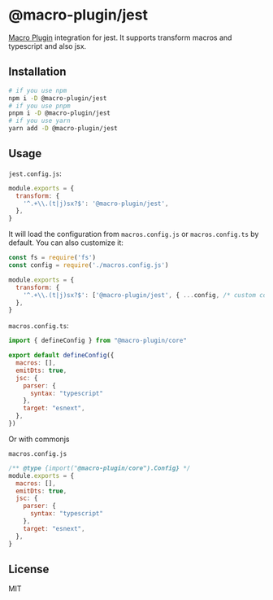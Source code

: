 # @macro-plugin/jest

[Macro Plugin](https://github.com/macro-plugin) integration for jest. It supports transform macros and typescript and also jsx.

## Installation

```sh
# if you use npm
npm i -D @macro-plugin/jest
# if you use pnpm
pnpm i -D @macro-plugin/jest
# if you use yarn
yarn add -D @macro-plugin/jest
```

## Usage

`jest.config.js`:

```js
module.exports = {
  transform: {
    '^.+\\.(t|j)sx?$': '@macro-plugin/jest',
  },
}
```

It will load the configuration from `macros.config.js` or `macros.config.ts` by default. You can also customize it:

```js
const fs = require('fs')
const config = require('./macros.config.js')

module.exports = {
  transform: {
    '^.+\\.(t|j)sx?$': ['@macro-plugin/jest', { ...config, /* custom configuration in Jest */ }],
  },
}
```

`macros.config.ts`:

```js
import { defineConfig } from "@macro-plugin/core"

export default defineConfig({
  macros: [],
  emitDts: true,
  jsc: {
    parser: {
      syntax: "typescript"
    },
    target: "esnext",
  },
})
```

Or with commonjs

`macros.config.js`

```js
/** @type {import("@macro-plugin/core").Config} */
module.exports = {
  macros: [],
  emitDts: true,
  jsc: {
    parser: {
      syntax: "typescript"
    },
    target: "esnext",
  },
}
```

## License

MIT

[MacroPlugin]: https://github.com/macro-plugin
